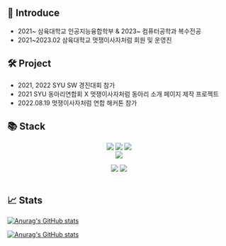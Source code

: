 <!--
**k65860/k65860** is a ✨ _special_ ✨ repository because its `README.md` (this file) appears on your GitHub profile.


Here are some ideas to get you started:

- 🔭 I’m currently working on ...
- 🌱 I’m currently learning ...
- 👯 I’m looking to collaborate on ...
- 🤔 I’m looking for help with ...
- 💬 Ask me about ...
- 📫 How to reach me: ...
- 😄 Pronouns: ...
- ⚡ Fun fact: ... 
-->
## 🐧 Introduce
- 2021~ 삼육대학교 인공지능융합학부 & 2023~ 컴퓨터공학과 복수전공
- 2021~2023.02 삼육대학교 멋쟁이사자처럼 회원 및 운영진

## 🛠 Project
- 2021, 2022 SYU SW 경진대회 참가
- 2021 SYU 동아리연합회 X 멋쟁이사자처럼 동아리 소개 페이지 제작 프로젝트
- 2022.08.19 멋쟁이사자처럼 연합 해커톤 참가

## 📚 Stack

<div align=center>
  <img src="https://img.shields.io/badge/html5-E34F26?style=for-the-badge&logo=html5&logoColor=white">
  <img src="https://img.shields.io/badge/css-1572B6?style=for-the-badge&logo=css&logoColor=white">
  <img src="https://img.shields.io/badge/javascript-F7DF1E?style=for-the-badge&logo=javascript&logoColor=black">
  <br>
  
  <img src="https://img.shields.io/badge/django-092E20?style=for-the-badge&logo=django&logoColor=white">

  <a href="https://velog.io/@k65860"><img src="https://img.shields.io/badge/velog-20C997?style=for-the-badge&logo=velog&logoColor=white"></a>
  <img src="https://img.shields.io/badge/github-181717?style=for-the-badge&logo=github&logoColor=white">
  <br>
  <br>
</div>

## 📈 Stats
[![Anurag's GitHub stats](https://github-readme-stats.vercel.app/api?username=k65860&theme=tokyonight)](https://github.com/k65860/github-readme-stats)

[![Anurag's GitHub stats](https://github-readme-stats.vercel.app/api/top-langs/?username=k65860&hide=JupyterNotebook&layout=compact&theme=tokyonight)](https://github.com/k65860/github-readme-stats)

